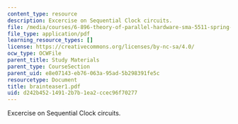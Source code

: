 ```yaml
---
content_type: resource
description: Excercise on Sequential Clock circuits.
file: /media/courses/6-896-theory-of-parallel-hardware-sma-5511-spring-2004/d242b45214912b7b1ea2ccec96f70277_brainteaser1.pdf
file_type: application/pdf
learning_resource_types: []
license: https://creativecommons.org/licenses/by-nc-sa/4.0/
ocw_type: OCWFile
parent_title: Study Materials
parent_type: CourseSection
parent_uid: e8e07143-eb76-063a-95ad-5b298391fe5c
resourcetype: Document
title: brainteaser1.pdf
uid: d242b452-1491-2b7b-1ea2-ccec96f70277
---
```

Excercise on Sequential Clock circuits.